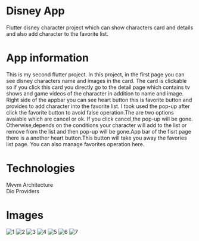 # Disney App

Flutter disney character project which can show characters card and details and also add character to the favorite list.

# App information

This is my second flutter project. In this project, in the first page you can see disney characters name and images in the card. The card is clickable so if you click this card you directly go to the detail page which contains tv shows and game videos of the character in addition to name and image. Right side of the appbar you can see heart button this is favorite button and provides to add character into the favorite list. I took used the pop-up after click the favorite button to avoid false operation.The are two options avaiable which are cancel or ok. If you click cancel,the pop-up will be gone. Otherwise,depends on the conditions your character will add to the list or remove from the list and then pop-up will be gone.App bar of the fisrt page there is a another heart button.This button will take you away the favories list page. You can also manage favorites operation here.

# Technologies

Mvvm Architecture                                                                                                                                                                   
Dio
Providers

# Images

![1](https://user-images.githubusercontent.com/71139790/146749201-3384b937-a462-436f-b2a6-4519dd6d47e0.png)
![2](https://user-images.githubusercontent.com/71139790/146749213-b9bef23e-684b-433f-8f61-efeac18bd154.png)
![3](https://user-images.githubusercontent.com/71139790/146749232-ad50f260-05d8-47e5-ac94-df78413411a8.png)
![4](https://user-images.githubusercontent.com/71139790/146749238-ffd90bd6-0d38-4513-8c18-a4ae2098b170.png)
![5](https://user-images.githubusercontent.com/71139790/146749245-407161e4-7df8-4f97-a90e-71d0a9cd66cf.png)
![6](https://user-images.githubusercontent.com/71139790/146749250-411b1b06-163d-470b-81e1-71d7ab0a6ee9.png)
![7](https://user-images.githubusercontent.com/71139790/146749252-2fed8703-c5e6-4e35-9934-06b18b443e8c.png)
